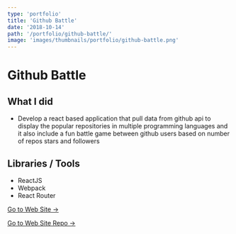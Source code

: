 ```yaml
---
type: 'portfolio'
title: 'Github Battle'
date: '2018-10-14'
path: '/portfolio/github-battle/'
image: 'images/thumbnails/portfolio/github-battle.png'
---
```


# Github Battle

## What I did

- Develop a react based application that pull data from github api to display the popular repositories in multiple programming languages and it also include a fun battle game between github users based on number of repos stars and followers

## Libraries / Tools

- ReactJS
- Webpack
- React Router

[Go to Web Site →](https://github-battle-c63f9.firebaseapp.com/)

[Go to Web Site Repo →](https://github.com/gabroun/github-battle)

